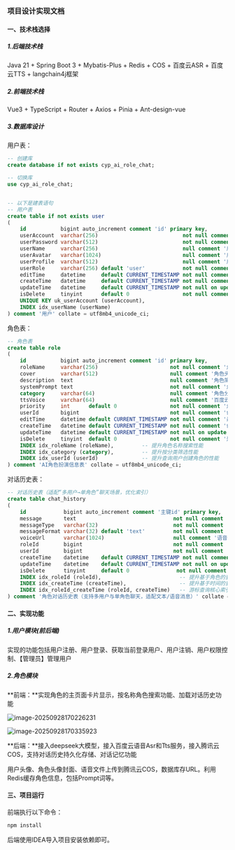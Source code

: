 ### 项目设计实现文档

#### 一、技术栈选择

##### 1.后端技术栈

Java 21 + Spring Boot 3 + Mybatis-Plus + Redis + COS + 百度云ASR + 百度云TTS + langchain4j框架

##### 2.前端技术栈

Vue3 + TypeScript + Router + Axios + Pinia + Ant-design-vue

##### 3.数据库设计

用户表：

```sql
-- 创建库
create database if not exists cyp_ai_role_chat;

-- 切换库
use cyp_ai_role_chat;


-- 以下是建表语句
-- 用户表
create table if not exists user
(
    id           bigint auto_increment comment 'id' primary key,
    userAccount  varchar(256)                           not null comment '账号',
    userPassword varchar(512)                           not null comment '密码',
    userName     varchar(256)                           null comment '用户昵称',
    userAvatar   varchar(1024)                          null comment '用户头像',
    userProfile  varchar(512)                           null comment '用户简介',
    userRole     varchar(256) default 'user'            not null comment '用户角色：user/admin',
    editTime     datetime     default CURRENT_TIMESTAMP not null comment '编辑时间',
    createTime   datetime     default CURRENT_TIMESTAMP not null comment '创建时间',
    updateTime   datetime     default CURRENT_TIMESTAMP not null on update CURRENT_TIMESTAMP comment '更新时间',
    isDelete     tinyint      default 0                 not null comment '是否删除',
    UNIQUE KEY uk_userAccount (userAccount),
    INDEX idx_userName (userName)
) comment '用户' collate = utf8mb4_unicode_ci;

```

角色表：

```sql
-- 角色表
create table role
(
    id           bigint auto_increment comment 'id' primary key,
    roleName     varchar(256)                       not null comment '角色名称（如哈利波特、苏格拉底）',
    cover        varchar(512)                       null comment '角色头像/封面URL',
    description  text                               null comment '角色简介（背景、性格等）',
    systemPrompt text                               not null comment '角色系统提示词（定义角色行为、语气、知识范围）',
    category     varchar(64)                        null comment '角色分类（如文学、历史、影视、虚拟等）',
    ttsVoice     varchar(64)                        null comment '百度云TTS发音人（用于语音合成，如"zhitian"、"siqi"）',
    priority     int      default 0                 not null comment '角色优先级（用于排序，数值越高越靠前）',
    userId       bigint                             not null comment '创建者id（0表示系统预设角色）',
    editTime     datetime default CURRENT_TIMESTAMP not null comment '最后编辑时间',
    createTime   datetime default CURRENT_TIMESTAMP not null comment '创建时间',
    updateTime   datetime default CURRENT_TIMESTAMP not null on update CURRENT_TIMESTAMP comment '更新时间',
    isDelete     tinyint  default 0                 not null comment '是否删除（0-未删除，1-已删除）',
    INDEX idx_roleName (roleName),         -- 提升角色名称搜索性能
    INDEX idx_category (category),         -- 提升按分类筛选性能
    INDEX idx_userId (userId)              -- 提升查询用户创建角色的性能
) comment 'AI角色扮演信息表' collate = utf8mb4_unicode_ci;
```

对话历史表：

```sql
-- 对话历史表（适配“多用户→单角色”聊天场景，优化索引）
create table chat_history
(
    id            bigint auto_increment comment '主键id' primary key,
    message       text                               not null comment '消息内容（文本/语音转文本等）',
    messageType   varchar(32)                        not null comment '消息来源类型：user/ai',
    messageFormat varchar(32) default 'text'         not null comment '消息格式：text/voice',
    voiceUrl      varchar(1024)                      null comment '语音消息的云端存储URL（如果消息格式为voice）',
    roleId        bigint                             not null comment '所属角色id（多用户→单角色的核心关联）',
    userId        bigint                             not null comment '创建用户id（区分同一角色下的不同用户）',
    createTime    datetime    default CURRENT_TIMESTAMP not null comment '创建时间（排序核心字段）',
    updateTime    datetime    default CURRENT_TIMESTAMP not null on update CURRENT_TIMESTAMP comment '更新时间',
    isDelete      tinyint     default 0               not null comment '是否删除（0-未删，1-已删）',
    INDEX idx_roleId (roleId),                         -- 提升基于角色的查询性能
    INDEX idx_createTime (createTime),                 -- 提升基于时间的查询性能
    INDEX idx_roleId_createTime (roleId, createTime)   -- 游标查询核心索引
) comment '角色对话历史表（支持多用户与单角色聊天，适配文本/语音消息）' collate = utf8mb4_unicode_ci;
```



#### 二、实现功能

##### 1.用户模块(前后端)

实现的功能包括用户注册、用户登录、获取当前登录用户、用户注销、用户权限控制、【管理员】管理用户

##### 2.角色模块

**前端：**实现角色的主页面卡片显示，按名称角色搜索功能、加载对话历史功能

![image-20250928170226231](C:\Users\Jcyp\AppData\Roaming\Typora\typora-user-images\image-20250928170226231.png)



![image-20250928170335923](C:\Users\Jcyp\AppData\Roaming\Typora\typora-user-images\image-20250928170335923.png)

**后端：**接入deepseek大模型，接入百度云语音Asr和Tts服务，接入腾讯云COS，支持对话历史持久化存储、对话记忆功能

用户头像、角色头像封面、语音文件上传到腾讯云COS，数据库存URL。利用Redis缓存角色信息，包括Prompt词等。

#### 三、项目运行

前端执行以下命令：

```java
npm install
```

后端使用IDEA导入项目安装依赖即可。
